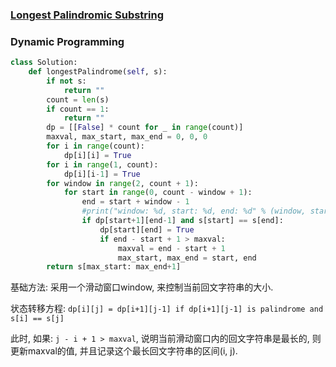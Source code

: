 ### [Longest Palindromic Substring](https://leetcode.com/problems/longest-palindromic-substring/)


### Dynamic Programming


```Python
class Solution:
    def longestPalindrome(self, s):
        if not s:
            return ""
        count = len(s)
        if count == 1:
            return ""
        dp = [[False] * count for _ in range(count)]
        maxval, max_start, max_end = 0, 0, 0
        for i in range(count):
            dp[i][i] = True
        for i in range(1, count):
            dp[i][i-1] = True
        for window in range(2, count + 1):
            for start in range(0, count - window + 1):
                end = start + window - 1
                #print("window: %d, start: %d, end: %d" % (window, start, end))
                if dp[start+1][end-1] and s[start] == s[end]:
                    dp[start][end] = True
                    if end - start + 1 > maxval:
                        maxval = end - start + 1
                        max_start, max_end = start, end
        return s[max_start: max_end+1]
```

基础方法: 采用一个滑动窗口window, 来控制当前回文字符串的大小.

状态转移方程: ```dp[i][j] = dp[i+1][j-1] if dp[i+1][j-1] is palindrome and s[i] == s[j]```

此时, 如果: ```j - i + 1 > maxval```, 说明当前滑动窗口内的回文字符串是最长的, 则更新maxval的值, 
并且记录这个最长回文字符串的区间(i, j).

